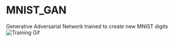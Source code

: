 # MNIST_GAN
Generative Adversarial Network trained to create new MNIST digits
![Training Gif](./MNIST_GAN_Training_100_epochs.gif)